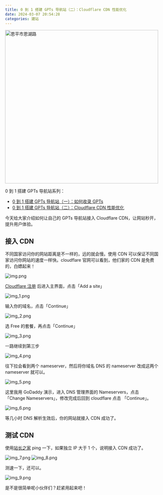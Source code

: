 ```yaml
---
title: 0 到 1 搭建 GPTs 导航站（二）：Cloudflare CDN 性能优化
date: 2024-03-07 20:54:28
categories: 建站
---
```


<img src="/images/build-gpts-website-02-cloudfare-cdn/cover.jpg" width = "500" alt="恩平市恩湖路" />

0 到 1 搭建 GPTs 导航站系列：
- [0 到 1 搭建 GPTs 导航站（一）：如何收录 GPTs](https://luobogor.gitee.io/2024/03/06/build-gpts-website-01-gpts-scraping/)
- [0 到 1 搭建 GPTs 导航站（二）：Cloudflare CDN 性能优化](https://luobogor.gitee.io/2024/03/07/build-gpts-website-02-cloudfare-cdn/)

今天给大家介绍如何让自己的 GPTs 导航站接入 Cloudflare CDN，让网站秒开，提升用户体验。

## 接入 CDN
不同国家访问你的网站距离是不一样的，远的就会慢。使用 CDN 可以保证不同国家访问你网站的速度一样快。cloudflare 官网可以看到，他们家的 CDN 是免费的，白嫖起来！

![img.png](/images/build-gpts-website-02-cloudfare-cdn/img.png)

[Cloudflare 注册](https://dash.cloudflare.com/sign-up) 后进入主界面，点击「Add a site」

![img_1.png](/images/build-gpts-website-02-cloudfare-cdn/img_1.png)

输入你的域名，点击「Continue」

![img_2.png](/images/build-gpts-website-02-cloudfare-cdn/img_2.png)

选 Free 的套餐，再点击「Continue」

![img_3.png](/images/build-gpts-website-02-cloudfare-cdn/img_3.png)

一路继续到第三步

![img_4.png](/images/build-gpts-website-02-cloudfare-cdn/img_4.png)

往下拉会看到两个 nameserver，然后将你域名 DNS 的 nameserver 改成这两个 nameserver 就可以。

![img_5.png](/images/build-gpts-website-02-cloudfare-cdn/img_5.png)

这里我用 GoDaddy 演示，进入 DNS 管理界面的 Nameservers，点击 「Change Nameservers」，修改完成后回到 cloudflare 点击 「Continue」。

![img_6.png](/images/build-gpts-website-02-cloudfare-cdn/img_6.png)

等几小时 DNS 解析生效后，你的网站就接入 CDN 成功了。

## 测试 CDN
使用[站长之家](https://ping.chinaz.com/) ping 一下，如果独立 IP 大于 1 个，说明接入 CDN 成功了。

![img_7.png](/images/build-gpts-website-02-cloudfare-cdn/img_7.png)
![img_8.png](/images/build-gpts-website-02-cloudfare-cdn/img_8.png)

测速一下，还可以。

![img_9.png](/images/build-gpts-website-02-cloudfare-cdn/img_9.png)

是不是很简单呢小伙伴们？赶紧用起来吧！
